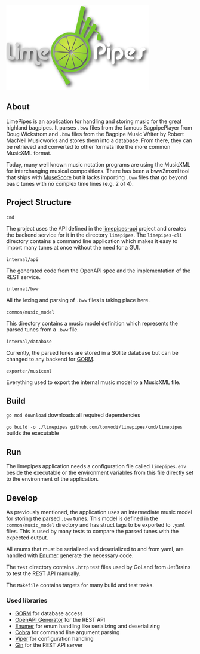 ![limepipes logo](doc/img/logo.png)

## About

LimePipes is an application for handling and storing music for the great highland bagpipes. It parses `.bww` files from the famous BagpipePlayer from Doug Wickstrom and `.bmw` files from the Bagpipe Music Writer by Robert MacNeil Musicworks and stores them into a database. From there, they can be retrieved and converted to other formats like the more common MusicXML format.

Today, many well known music notation programs are using the MusicXML for interchanging musical compositions.
There has been a bww2mxml tool that ships with [MuseScore](https://musescore.org) but it lacks importing `.bww` files that go beyond basic tunes with no complex time lines (e.g. 2 of 4).

## Project Structure

`cmd`

The project uses the API defined in the [limepipes-api](https://github.com/tomvodi/limepipes-api) project and creates the backend service for it in the directory `limepipes`. The `limepipes-cli` directory contains a command line application which makes it easy to import many tunes at once without the need for a GUI.

`internal/api`

The generated code from the OpenAPI spec and the implementation of the REST service.

`internal/bww`

All the lexing and parsing of `.bww` files is taking place here.

`common/music_model`

This directory contains a music model definition which represents the parsed tunes from a `.bww` file.

`internal/database`

Currently, the parsed tunes are stored in a SQlite database but can be changed to any backend for [GORM](https://gorm.io).

`exporter/musicxml`

Everything used to export the internal music model to a MusicXML file.

## Build

`go mod download` downloads all required dependencies

`go build -o ./limepipes github.com/tomvodi/limepipes/cmd/limepipes` builds the executable

## Run

The limepipes application needs a configuration file called `limepipes.env` beside the executable or the environment
variables from this file directly set to the environment of the application. 

## Develop

As previously mentioned, the application uses an intermediate music model for storing the parsed `.bww` tunes. 
This model is defined in the `common/music_model` directory and has struct tags to be exported to `.yaml` files. This 
is used by many tests to compare the parsed tunes with the expected output.

All enums that must be serialized and deserialized to and from yaml, are handled with [Enumer](https://github.com/dmarkham/enumer)
generate the necessary code.

The `test` directory contains `.http` test files used by GoLand from JetBrains to test the REST API manually.

The `Makefile` contains targets for many build and test tasks.

### Used libraries

- [GORM](https://gorm.io) for database access
- [OpenAPI Generator](https://openapi-generator.tech) for the REST API
- [Enumer](https://github.com/dmarkham/enumer) for enum handling like serializing and deserializing
- [Cobra](https://github.com/spf13/cobra) for command line argument parsing
- [Viper](https://github.com/spf13/viper) for configuration handling
- [Gin](https://github.com/gin-gonic/gin) for the REST API server




